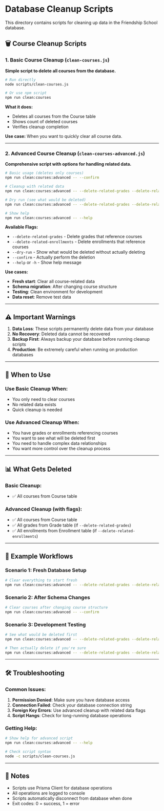 # Database Cleanup Scripts

This directory contains scripts for cleaning up data in the Friendship School database.

## 🗑️ Course Cleanup Scripts

### 1. Basic Course Cleanup (`clean-courses.js`)

**Simple script to delete all courses from the database.**

```bash
# Run directly
node scripts/clean-courses.js

# Or use npm script
npm run clean:courses
```

**What it does:**
- Deletes all courses from the Course table
- Shows count of deleted courses
- Verifies cleanup completion

**Use case:** When you want to quickly clear all course data.

---

### 2. Advanced Course Cleanup (`clean-courses-advanced.js`)

**Comprehensive script with options for handling related data.**

```bash
# Basic usage (deletes only courses)
npm run clean:courses:advanced -- --confirm

# Cleanup with related data
npm run clean:courses:advanced -- --delete-related-grades --delete-related-enrollments --confirm

# Dry run (see what would be deleted)
npm run clean:courses:advanced -- --delete-related-grades --delete-related-enrollments --dry-run

# Show help
npm run clean:courses:advanced -- --help
```

**Available Flags:**
- `--delete-related-grades` - Delete grades that reference courses
- `--delete-related-enrollments` - Delete enrollments that reference courses
- `--dry-run` - Show what would be deleted without actually deleting
- `--confirm` - Actually perform the deletion
- `--help` or `-h` - Show help message

**Use cases:**
- **Fresh start**: Clear all course-related data
- **Schema migration**: After changing course structure
- **Testing**: Clean environment for development
- **Data reset**: Remove test data

---

## ⚠️ Important Warnings

1. **Data Loss**: These scripts permanently delete data from your database
2. **No Recovery**: Deleted data cannot be recovered
3. **Backup First**: Always backup your database before running cleanup scripts
4. **Production**: Be extremely careful when running on production databases

---

## 🔄 When to Use

### Use Basic Cleanup When:
- You only need to clear courses
- No related data exists
- Quick cleanup is needed

### Use Advanced Cleanup When:
- You have grades or enrollments referencing courses
- You want to see what will be deleted first
- You need to handle complex data relationships
- You want more control over the cleanup process

---

## 📊 What Gets Deleted

### Basic Cleanup:
- ✅ All courses from Course table

### Advanced Cleanup (with flags):
- ✅ All courses from Course table
- ✅ All grades from Grade table (if `--delete-related-grades`)
- ✅ All enrollments from Enrollment table (if `--delete-related-enrollments`)

---

## 🚀 Example Workflows

### Scenario 1: Fresh Database Setup
```bash
# Clear everything to start fresh
npm run clean:courses:advanced -- --delete-related-grades --delete-related-enrollments --confirm
```

### Scenario 2: After Schema Changes
```bash
# Clear courses after changing course structure
npm run clean:courses:advanced -- --confirm
```

### Scenario 3: Development Testing
```bash
# See what would be deleted first
npm run clean:courses:advanced -- --delete-related-grades --delete-related-enrollments --dry-run

# Then actually delete if you're sure
npm run clean:courses:advanced -- --delete-related-grades --delete-related-enrollments --confirm
```

---

## 🛠️ Troubleshooting

### Common Issues:

1. **Permission Denied**: Make sure you have database access
2. **Connection Failed**: Check your database connection string
3. **Foreign Key Errors**: Use advanced cleanup with related data flags
4. **Script Hangs**: Check for long-running database operations

### Getting Help:
```bash
# Show help for advanced script
npm run clean:courses:advanced -- --help

# Check script syntax
node -c scripts/clean-courses.js
```

---

## 📝 Notes

- Scripts use Prisma Client for database operations
- All operations are logged to console
- Scripts automatically disconnect from database when done
- Exit codes: 0 = success, 1 = error
